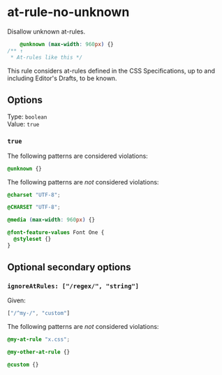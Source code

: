 # at-rule-no-unknown

Disallow unknown at-rules.

```css
    @unknown (max-width: 960px) {}
/** ↑
 * At-rules like this */
```

This rule considers at-rules defined in the CSS Specifications, up to and including Editor's Drafts, to be known.

## Options

Type: `boolean`  
Value: `true`

### `true`

The following patterns are considered violations:

```css
@unknown {}
```

The following patterns are *not* considered violations:

```css
@charset "UTF-8";
```

```css
@CHARSET "UTF-8";
```

```css
@media (max-width: 960px) {}
```

```css
@font-feature-values Font One {
  @styleset {}
}
```

## Optional secondary options

### `ignoreAtRules: ["/regex/", "string"]`

Given:

```js
["/^my-/", "custom"]
```

The following patterns are *not* considered violations:

```css
@my-at-rule "x.css";
```

```css
@my-other-at-rule {}
```

```css
@custom {}
```
